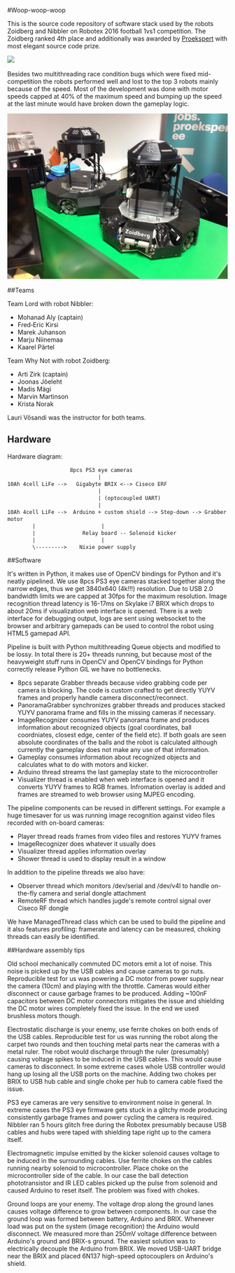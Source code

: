 #Woop-woop-woop

This is the source code repository of software stack used by the robots Zoidberg and Nibbler on Robotex 2016 football 1vs1 competition. The Zoidberg ranked 4th place and additionally was awarded by [Proekspert](https://www.proekspert.ee/) with most elegant source code prize.

<img src="https://cdn.meme.am/cache/instances/folder688/500x/73664688.jpg">

Besides two multithreading race condition bugs which were fixed mid-competition the robots performed well and lost to the top 3 robots mainly because of the speed. Most of the development was done with motor speeds capped at 40% of the maximum speed and bumping up the speed at the last minute would have broken down the gameplay logic.

<img src="doc/woopwoop.jpg"/>

##Teams

Team Lord with robot Nibbler:

* Mohanad Aly (captain)
* Fred‐Eric Kirsi
* Marek Juhanson
* Marju Niinemaa
* Kaarel Pärtel

Team Why Not with robot Zoidberg:

* Arti Zirk (captain)
* Joonas Jõeleht
* Madis Mägi
* Marvin Martinson
* Krista Norak

Lauri Võsandi was the instructor for both teams.

## Hardware

Hardware diagram:

```
                    8pcs PS3 eye cameras
                             |
10Ah 4cell LiFe -->   Gigabyte BRIX <--> Ciseco ERF
                             |
                             | (optocoupled UART)
                             |
10Ah 4cell LiFe -->  Arduino + custom shield --> Step-down --> Grabber motor
        |                     |
        |               Relay board -- Solenoid kicker
        |                     |
        \--------->    Nixie power supply
```

##Software

It's written in Python, it makes use of OpenCV bindings for Python and it's neatly pipelined. We use 8pcs PS3 eye cameras stacked together along the narrow edges, thus we get 3840x640 (4k!!!) resolution. Due to USB 2.0 bandwidth limits we are capped at 30fps for the maximum resolution. Image recognition thread latency is 16-17ms on Skylake i7 BRIX which drops to about 20ms if visualization web interface is opened. There is a web interface for debugging output, logs are sent using websocket to the browser and arbitrary gamepads can be used to control the robot using HTML5 gamepad API.

Pipeline is built with Python multithreading Queue objects and modified to be lossy. In total there is 20+ threads running, but because most of the heavyweight stuff runs in OpenCV and OpenCV bindings for Python correctly release Python GIL we have no bottlenecks.

* 8pcs separate Grabber threads because video grabbing code per camera is blocking. The code is custom crafted to get directly YUYV frames and properly handle camera disconnect/reconnect.
* PanoramaGrabber synchronizes grabber threads and produces stacked YUYV panorama frame and fills in the missing cameras if necessary.
* ImageRecognizer consumes YUYV panorama frame and produces information about recognized objects (goal coordinates, ball coordniates, closest edge, center of the field etc). If both goals are seen absolute coordinates of the balls and the robot is calculated although currently the gameplay does not make any use of that information.
* Gameplay consumes information about recognized objects and calculates what to do with motors and kicker.
* Arduino thread streams the last gameplay state to the microcontroller
* Visualizer thread is enabled when web interface is opened and it converts YUYV frames to RGB frames. Infromation overlay is added and frames are streamed to web browser using MJPEG encoding.

The pipeline components can be reused in different settings. For example a huge timesaver for us was running image recognition against video files recorded with on-board cameras:

* Player thread reads frames from video files and restores YUYV frames
* ImageRecognizer does whatever it usually does
* Visualizer thread applies information overlay
* Shower thread is used to display result in a window

In addition to the pipeline threads we also have:

* Observer thread which monitors /dev/serial and /dev/v4l to handle on-the-fly camera and serial dongle attachment
* RemoteRF thread which handles jugde's remote control signal over Ciseco RF dongle

We have ManagedThread class which can be used to build the pipeline and it also features profiling: framerate and latency can be measured, choking threads can easily be identified.

##Hardware assembly tips

Old school mechanically commuted DC motors emit a lot of noise. This noise is picked up by the USB cables and cause cameras to go nuts. Reproducible test for us was powering a DC motor from power supply near the camera (10cm) and playing with the throttle. Cameras would either disconnect or cause garbage frames to be produced. Adding ~100nF capacitors between DC motor connectors mitigates the issue and shielding the DC motor wires completely fixed the issue. In the end we used brushless motors though.

Electrostatic discharge is your enemy, use ferrite chokes on both ends of the USB cables. Reproducible test for us was running the robot along the carpet two rounds and then touching metal parts near the cameras with a metal ruler. The robot would discharge through the ruler (presumably) causing voltage spikes to be induced in the USB cables. This would cause cameras to disconnect. In some extreme cases whole USB controller would hang up losing all the USB ports on the machine. Adding two chokes per BRIX to USB hub cable and single choke per hub to camera cable fixed the issue.

PS3 eye cameras are very sensitive to environment noise in general. In extreme cases the PS3 eye firmware gets stuck in a glitchy mode producing consistently garbage frames and power cycling the camera is required. Nibbler ran 5 hours glitch free during the Robotex presumably because USB cables and hubs were taped with shielding tape right up to the camera itself.

Electromagnetic impulse emitted by the kicker solenoid causes voltage to be induced in the surrounding cables. Use ferrite chokes on the cables running nearby solenoid to microcontroller. Place choke on the microcontroller side of the cable. In our case the ball detection phototransistor and IR LED cables picked up the pulse from solenoid and caused Arduino to reset itself. The problem was fixed with chokes.

Ground loops are your enemy. The voltage drop along the ground lanes causes voltage difference to grow between components. In our case the ground loop was formed between battery, Arduino and BRIX. Whenever load was put on the system (image recognition) the Arduino would disconnect. We measured more than 250mV voltage difference between Arduino's ground and BRIX-s ground. The easiest solution was to electrically decouple the Arduino from BRIX. We moved USB-UART bridge near the BRIX and placed 6N137 high-speed optocouplers on Arduino's shield.


